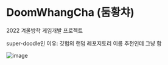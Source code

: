# DoomWhangCha (둠황챠)
2022 겨울방학 게임개발 프로젝트

super-doodle인 이유: 깃헙의 랜덤 레포지토리 이름 추천인데 그냥 함

![image](/DoomHwangCha.png)
